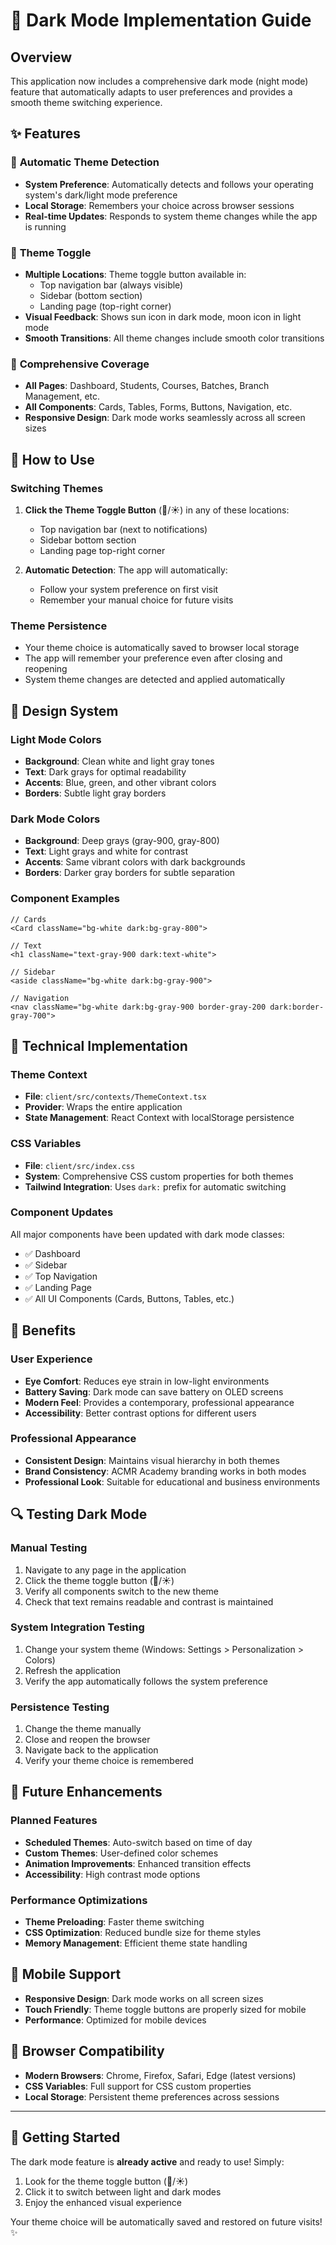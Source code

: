 # 🌙 Dark Mode Implementation Guide

## Overview
This application now includes a comprehensive dark mode (night mode) feature that automatically adapts to user preferences and provides a smooth theme switching experience.

## ✨ Features

### 🎨 **Automatic Theme Detection**
- **System Preference**: Automatically detects and follows your operating system's dark/light mode preference
- **Local Storage**: Remembers your choice across browser sessions
- **Real-time Updates**: Responds to system theme changes while the app is running

### 🔄 **Theme Toggle**
- **Multiple Locations**: Theme toggle button available in:
  - Top navigation bar (always visible)
  - Sidebar (bottom section)
  - Landing page (top-right corner)
- **Visual Feedback**: Shows sun icon in dark mode, moon icon in light mode
- **Smooth Transitions**: All theme changes include smooth color transitions

### 🎯 **Comprehensive Coverage**
- **All Pages**: Dashboard, Students, Courses, Batches, Branch Management, etc.
- **All Components**: Cards, Tables, Forms, Buttons, Navigation, etc.
- **Responsive Design**: Dark mode works seamlessly across all screen sizes

## 🚀 How to Use

### **Switching Themes**
1. **Click the Theme Toggle Button** (🌙/☀️) in any of these locations:
   - Top navigation bar (next to notifications)
   - Sidebar bottom section
   - Landing page top-right corner

2. **Automatic Detection**: The app will automatically:
   - Follow your system preference on first visit
   - Remember your manual choice for future visits

### **Theme Persistence**
- Your theme choice is automatically saved to browser local storage
- The app will remember your preference even after closing and reopening
- System theme changes are detected and applied automatically

## 🎨 **Design System**

### **Light Mode Colors**
- **Background**: Clean white and light gray tones
- **Text**: Dark grays for optimal readability
- **Accents**: Blue, green, and other vibrant colors
- **Borders**: Subtle light gray borders

### **Dark Mode Colors**
- **Background**: Deep grays (gray-900, gray-800)
- **Text**: Light grays and white for contrast
- **Accents**: Same vibrant colors with dark backgrounds
- **Borders**: Darker gray borders for subtle separation

### **Component Examples**
```tsx
// Cards
<Card className="bg-white dark:bg-gray-800">

// Text
<h1 className="text-gray-900 dark:text-white">

// Sidebar
<aside className="bg-white dark:bg-gray-900">

// Navigation
<nav className="bg-white dark:bg-gray-900 border-gray-200 dark:border-gray-700">
```

## 🔧 **Technical Implementation**

### **Theme Context**
- **File**: `client/src/contexts/ThemeContext.tsx`
- **Provider**: Wraps the entire application
- **State Management**: React Context with localStorage persistence

### **CSS Variables**
- **File**: `client/src/index.css`
- **System**: Comprehensive CSS custom properties for both themes
- **Tailwind Integration**: Uses `dark:` prefix for automatic switching

### **Component Updates**
All major components have been updated with dark mode classes:
- ✅ Dashboard
- ✅ Sidebar
- ✅ Top Navigation
- ✅ Landing Page
- ✅ All UI Components (Cards, Buttons, Tables, etc.)

## 🌟 **Benefits**

### **User Experience**
- **Eye Comfort**: Reduces eye strain in low-light environments
- **Battery Saving**: Dark mode can save battery on OLED screens
- **Modern Feel**: Provides a contemporary, professional appearance
- **Accessibility**: Better contrast options for different users

### **Professional Appearance**
- **Consistent Design**: Maintains visual hierarchy in both themes
- **Brand Consistency**: ACMR Academy branding works in both modes
- **Professional Look**: Suitable for educational and business environments

## 🔍 **Testing Dark Mode**

### **Manual Testing**
1. Navigate to any page in the application
2. Click the theme toggle button (🌙/☀️)
3. Verify all components switch to the new theme
4. Check that text remains readable and contrast is maintained

### **System Integration Testing**
1. Change your system theme (Windows: Settings > Personalization > Colors)
2. Refresh the application
3. Verify the app automatically follows the system preference

### **Persistence Testing**
1. Change the theme manually
2. Close and reopen the browser
3. Navigate back to the application
4. Verify your theme choice is remembered

## 🚀 **Future Enhancements**

### **Planned Features**
- **Scheduled Themes**: Auto-switch based on time of day
- **Custom Themes**: User-defined color schemes
- **Animation Improvements**: Enhanced transition effects
- **Accessibility**: High contrast mode options

### **Performance Optimizations**
- **Theme Preloading**: Faster theme switching
- **CSS Optimization**: Reduced bundle size for theme styles
- **Memory Management**: Efficient theme state handling

## 📱 **Mobile Support**
- **Responsive Design**: Dark mode works on all screen sizes
- **Touch Friendly**: Theme toggle buttons are properly sized for mobile
- **Performance**: Optimized for mobile devices

## 🎯 **Browser Compatibility**
- **Modern Browsers**: Chrome, Firefox, Safari, Edge (latest versions)
- **CSS Variables**: Full support for CSS custom properties
- **Local Storage**: Persistent theme preferences across sessions

---

## 🎉 **Getting Started**
The dark mode feature is **already active** and ready to use! Simply:
1. Look for the theme toggle button (🌙/☀️)
2. Click it to switch between light and dark modes
3. Enjoy the enhanced visual experience

Your theme choice will be automatically saved and restored on future visits! ✨

